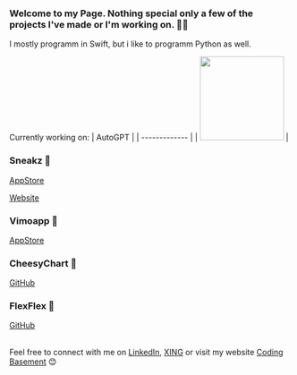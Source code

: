 ### Welcome to my Page. Nothing special only a few of the projects I've made or I'm working on. 👋🏽
I mostly programm in Swift, but i like to programm Python as well. 

Currently working on:
| AutoGPT  |
| ------------- | 
|  <img src="https://user-images.githubusercontent.com/26815443/226721967-f8517924-0587-44e6-bfd8-002aa04d1b62.png" width="150"> | 

### Sneakz 👟

<a href="https://apps.apple.com/at/app/sneakz/id1532856139">AppStore</a>

<a href="https://www.sneakzapp.com">Website</a>

### Vimoapp 📸

<a href="https://apps.apple.com/at/app/vimoapp/id1509435146">AppStore</a>

### CheesyChart 🧀

<a href="https://github.com/adri567/CheesyChart">GitHub</a>

### FlexFlex 💠

<a href="https://github.com/adri567/FlexFlex">GitHub</a>

<br>
Feel free to connect with me on <a href="https://www.linkedin.com/in/adrian-suthold-8074a7151/">LinkedIn</a>, <a href="https://www.xing.com/profile/Adrian_Suthold">XING</a> or visit my website  <a href="https://codingbasement.de">Coding Basement</a> 😊






<!--
**adri567/adri567** is a ✨ _special_ ✨ repository because its `README.md` (this file) appears on your GitHub profile.

Here are some ideas to get you started:

- 🔭 I’m currently working on ...
- 🌱 I’m currently learning ...
- 👯 I’m looking to collaborate on ...
- 🤔 I’m looking for help with ...
- 💬 Ask me about ...
- 📫 How to reach me: ...
- 😄 Pronouns: ...
- ⚡ Fun fact: ...
-->
